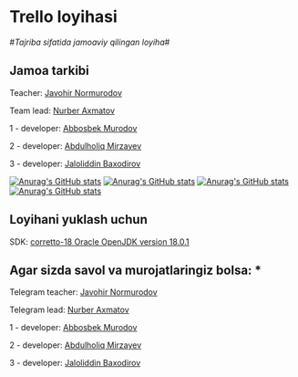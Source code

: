 # Trello loyihasi

#*Tajriba sifatida jamoaviy qilingan loyiha*# 

## Jamoa tarkibi
   Teacher: <a href = "https://github.com/jlkesh">Javohir Normurodov</a>
   
   Team lead: <a href = "https://github.com/SpectreNight">Nurber Axmatov</a>
   
   1 - developer: <a href = "https://github.com/AMCoder002">Abbosbek Murodov</a>
   
   2 - developer: <a href = "https://github.com/Abdulxoliq01">Abdulholiq Mirzayev</a>
   
   3 - developer: <a href = "https://github.com/Baxodirovuz">Jaloliddin Baxodirov</a>


[![Anurag's GitHub stats](https://github-readme-stats.vercel.app/api?username=SpectreNight)](https://github.com/Baxodirovuz/github-readme-stats)
[![Anurag's GitHub stats](https://github-readme-stats.vercel.app/api?username=AMCoder002)](https://github.com/Baxodirovuz/github-readme-stats)
[![Anurag's GitHub stats](https://github-readme-stats.vercel.app/api?username=Abdulxoliq01)](https://github.com/Baxodirovuz/github-readme-stats)
[![Anurag's GitHub stats](https://github-readme-stats.vercel.app/api?username=Baxodirovuz)](https://github.com/Baxodirovuz/github-readme-stats)

## Loyihani yuklash uchun

   SDK: <a href = "https://www.oracle.com/java/technologies/javase/jdk18-archive-downloads.html">corretto-18 Oracle OpenJDK version 18.0.1</a>

## Agar sizda savol va murojatlaringiz bolsa: *

Telegram teacher: <a href = "https://t.me/jlkesh">Javohir Normurodov</a>

Telegram lead: <a href = "https://t.me/axmatov_N">Nurber Axmatov</a>
   
1 - developer: <a href = "https://t.me/abbosbek0309">Abbosbek Murodov</a>
   
2 - developer: <a href = "https://t.me/Alquran_011">Abdulholiq Mirzayev</a>
   
3 - developer: <a href = "https://t.me/baxodirovuz">Jaloliddin Baxodirov</a>
